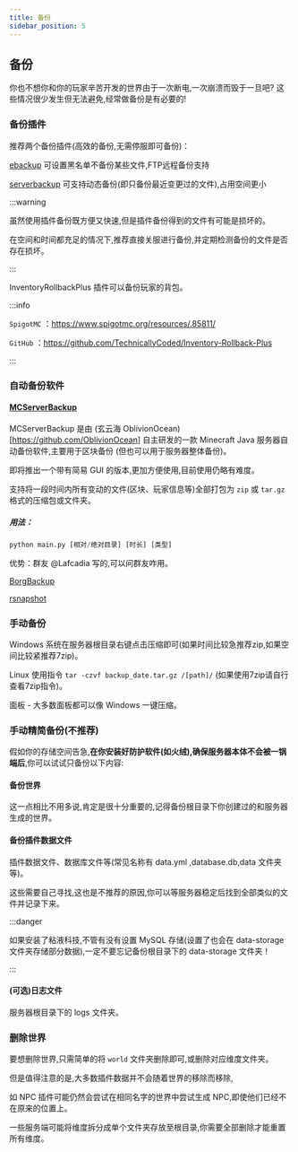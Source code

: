 ```yaml
---
title: 备份
sidebar_position: 5
---
```


## 备份

你也不想你和你的玩家辛苦开发的世界由于一次断电,一次崩溃而毁于一旦吧? 这些情况很少发生但无法避免,经常做备份是有必要的!

### 备份插件

推荐两个备份插件(高效的备份,无需停服即可备份)：

[ebackup](https://www.spigotmc.org/resources/ebackup-simple-and-reliable-backups-for-your-server-supports-ftp-sftp.69917/) 可设置黑名单不备份某些文件,FTP远程备份支持

[serverbackup](https://www.spigotmc.org/resources/server-backup-ingame-dropbox-ftp-backup-1-8-1-20-multithreaded.79320/) 可支持动态备份(即只备份最近变更过的文件),占用空间更小

:::warning

虽然使用插件备份既方便又快速,但是插件备份得到的文件有可能是损坏的。

在空间和时间都充足的情况下,推荐直接关服进行备份,并定期检测备份的文件是否存在损坏。

:::

InventoryRollbackPlus 插件可以备份玩家的背包。

:::info

`SpigotMC` ：https://www.spigotmc.org/resources/.85811/

`GitHub` ：https://github.com/TechnicallyCoded/Inventory-Rollback-Plus

:::

### 自动备份软件

#### [MCServerBackup](https://github.com/OblivionOcean/MCServerBackup)

MCServerBackup 是由 (玄云海 OblivionOcean)[https://github.com/OblivionOcean] 自主研发的一款 Minecraft Java 服务器自动备份软件,主要用于区块备份 (但也可以用于服务器整体备份)。

即将推出一个带有简易 GUI 的版本,更加方便使用,目前使用仍略有难度。

支持将一段时间内所有变动的文件(区块、玩家信息等)全部打包为 `zip` 或 `tar.gz` 格式的压缩包或文件夹。

##### 用法：

```python
python main.py [相对/绝对目录] [时长] [类型]
```

优势：群友 @Lafcadia 写的,可以问群友咋用。

[BorgBackup](https://www.borgbackup.org/)

[rsnapshot](https://rsnapshot.org/)

### 手动备份

Windows 系统在服务器根目录右键点击压缩即可(如果时间比较急推荐zip,如果空间比较紧推荐7zip)。

Linux 使用指令 ```tar -czvf backup_date.tar.gz /[path]/``` (如果使用7zip请自行查看7zip指令)。

面板 - 大多数面板都可以像 Windows 一键压缩。

### 手动精简备份(不推荐)

假如你的存储空间告急,**在你安装好防护软件(如火绒),确保服务器本体不会被一锅端后**,你可以试试只备份以下内容:

#### 备份世界

这一点相比不用多说,肯定是很十分重要的,记得备份根目录下你创建过的和服务器生成的世界。

#### 备份插件数据文件

插件数据文件、数据库文件等(常见名称有 data.yml ,database.db,data 文件夹等)。

这些需要自己寻找,这也是不推荐的原因,你可以等服务器稳定后找到全部类似的文件并记录下来。

:::danger

如果安装了粘液科技,不管有没有设置 MySQL 存储(设置了也会在 data-storage 文件夹存储部分数据),一定不要忘记备份根目录下的 data-storage 文件夹！

:::

#### (可选)日志文件

服务器根目录下的 logs 文件夹。

### 删除世界

要想删除世界,只需简单的将 `world` 文件夹删除即可,或删除对应维度文件夹。

但是值得注意的是,大多数插件数据并不会随着世界的移除而移除,

如 NPC 插件可能仍然会尝试在相同名字的世界中尝试生成 NPC,即使他们已经不在原来的位置上。

一些服务端可能将维度拆分成单个文件夹存放至根目录,你需要全部删除才能重置所有维度。

